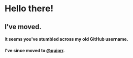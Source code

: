# Hello there!
## I've moved.
#### It seems you've stumbled across my old GitHub username.
#### I've since moved to [@quiprr](https://github.com/quiprr).
